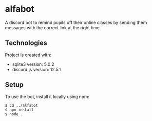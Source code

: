 # alfabot

A discord bot to remind pupils off their online classes by sending them messages with the correct link at the right time.
	
## Technologies
Project is created with:
* sqlite3 version: 5.0.2
* discord.js version: 12.5.1
	
## Setup
To use the bot, install it locally using npm:

```
$ cd ../alfabot
$ npm install
$ node .
```
